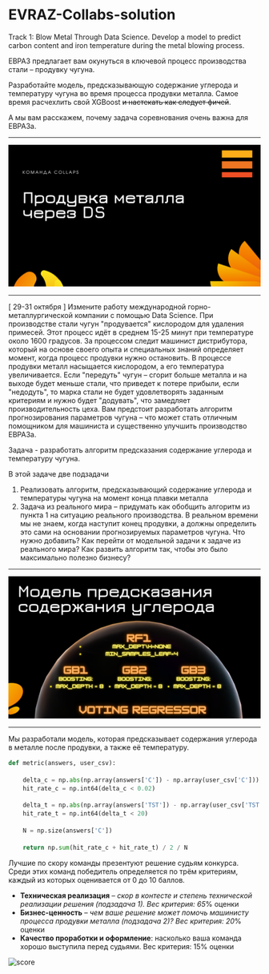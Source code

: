 # EVRAZ-Collabs-solution
Track 1: Blow Metal Through Data Science. Develop a model to predict carbon content and iron temperature during the metal blowing process.

ЕВРАЗ предлагает вам окунуться в ключевой процесс производства стали – продувку чугуна. 

Разработайте модель, предсказывающую содержание углерода и температуру чугуна во время процесса продувки металла. Самое время расчехлить свой XGBoost ~~и настекать как следует фичей~~.

А мы вам расскажем, почему задача соревнования очень важна для ЕВРАЗа.
___________________________________________________________________________________
![BIO](/1.png "BIO")
___________________________________________________________________________________
 [ 29-31 октября ]
Измените работу международной
горно-металлургической компании с помощью Data Science.
При производстве стали чугун "продувается" кислородом для удаления примесей. Этот процесс идёт в среднем 15-25 минут при температуре около 1600 градусов. За процессом следит машинист дистрибутора, который на основе своего опыта и специальных знаний определяет момент, когда процесс продувки нужно остановить. В процессе продувки металл насыщается кислородом, а его температура увеличивается. Если "передуть" чугун – сгорит больше металла и на выходе будет меньше стали, что приведет к потере прибыли, если "недодуть", то марка стали не будет удовлетворять заданным критериям и нужно будет "додувать", что замедляет производительность цеха. Вам предстоит разработать алгоритм прогнозирования параметров чугуна – что может стать отличным помощником для машиниста и существенно улучшить производство ЕВРАЗа. 

Задача - разработать алгоритм предсказания содержание углерода и температуру чугуна.

В этой задаче две подзадачи

1. Реализовать алгоритм, предсказывающий содержание углерода и температуры чугуна на момент конца плавки металла
2. Задача из реального мира – придумать как обобщить алгоритм из пункта 1 на ситуацию реального производства. В реальном времени мы не знаем, когда наступит конец продувки, а должны определить это сами на основании прогнозируемых параметров чугуна. Что нужно добавить? Как перейти от модельной задачи к задаче из реального мира? Как развить алгоритм так, чтобы это было максимально полезно бизнесу?
____________________________________________________________________________________
![BIO](/2.png "BIO")
____________________________________________________________________________________

Мы разработали модель, которая предсказывает содержания углерода в металле после продувки, а также её температуру.

```python
def metric(answers, user_csv):

    delta_c = np.abs(np.array(answers['C']) - np.array(user_csv['C']))
    hit_rate_c = np.int64(delta_c < 0.02)

    delta_t = np.abs(np.array(answers['TST']) - np.array(user_csv['TST']))
    hit_rate_t = np.int64(delta_t < 20)

    N = np.size(answers['C'])

    return np.sum(hit_rate_c + hit_rate_t) / 2 / N
```

Лучшие по скору команды презентуют решение судьям конкурса. Среди этих команд победитель определяется по трём критериям, каждый из которых оценивается от 0 до 10 баллов.

- **Техническая реализация** *– скор в контесте и степень технической реализации решения (подзадача 1). Вес критерия: 65*% оценки
- **Бизнес-ценность** *– чем ваше решение может помочь машинисту процесса продувки металла (подзадача 2)? Вес критерия: 20*% оценки
- **Качество проработки и оформление**: насколько ваша команда хорошо выступила перед судьями. Вес критерия: 15% оценки

![score](https://user-images.githubusercontent.com/70804097/139569638-4424f6e7-1c07-40a0-9267-1adb80c84fa8.png)
